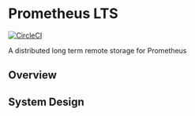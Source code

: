 # Prometheus LTS

[![CircleCI](https://circleci.com/gh/Wing924/prometheus-lts/tree/master.svg?style=svg)](https://circleci.com/gh/Wing924/prometheus-lts/tree/master)

A distributed long term remote storage for Prometheus

## Overview

## System Design
